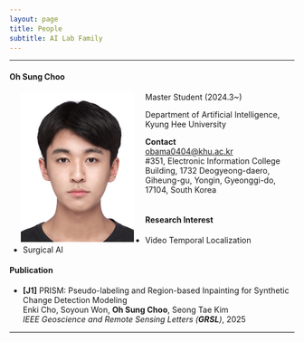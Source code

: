 ```yaml
---
layout: page
title: People 
subtitle: AI Lab Family
---
```


<hr>

#### Oh Sung Choo
  
<img src="https://raw.githubusercontent.com/ailabkhu/ailabkhu.github.io/master/img/OhsungChoo.jpg" width="200" height="265" align="left" hspace="20" />
Master Student (2024.3~)        

Department of Artificial Intelligence, Kyung Hee University         
            

**Contact**  
obama0404@khu.ac.kr                                                             
#351, Electronic Information College Building, 1732 Deogyeong-daero, Giheung-gu, Yongin, Gyeonggi-do, 17104, South Korea  
<br>

#### Research Interest
* Video Temporal Localization
* Surgical AI

#### Publication
- **[J1]** PRISM: Pseudo-labeling and Region-based Inpainting for Synthetic Change Detection Modeling                                                                                  
Enki Cho, Soyoun Won, **Oh Sung Choo**, Seong Tae Kim           
_IEEE Geoscience and Remote Sensing Letters (**GRSL**)_, 2025
<hr>
